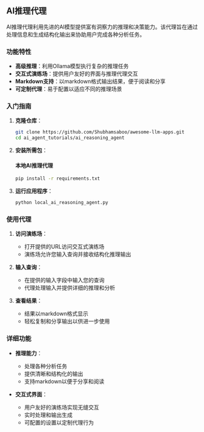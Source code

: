 ## AI推理代理

AI推理代理利用先进的AI模型提供富有洞察力的推理和决策能力。该代理旨在通过处理信息和生成结构化输出来协助用户完成各种分析任务。

### 功能特性
- **高级推理**：利用Ollama模型执行复杂的推理任务
- **交互式演练场**：提供用户友好的界面与推理代理交互
- **Markdown支持**：以markdown格式输出结果，便于阅读和分享
- **可定制代理**：易于配置以适应不同的推理场景

### 入门指南
1. **克隆仓库**：
    ```bash
    git clone https://github.com/Shubhamsaboo/awesome-llm-apps.git
    cd ai_agent_tutorials/ai_reasoning_agent
    ```

2. **安装所需包**：
    #### 本地AI推理代理
    ```bash
    pip install -r requirements.txt
    ```

3. **运行应用程序**：
    ```bash
    python local_ai_reasoning_agent.py
    ```

### 使用代理
1. **访问演练场**：
    - 打开提供的URL访问交互式演练场
    - 演练场允许您输入查询并接收结构化推理输出

2. **输入查询**：
    - 在提供的输入字段中输入您的查询
    - 代理处理输入并提供详细的推理和分析

3. **查看结果**：
    - 结果以markdown格式显示
    - 轻松复制和分享输出以供进一步使用

### 详细功能
- **推理能力**：
  - 处理各种分析任务
  - 提供清晰和结构化的输出
  - 支持markdown以便于分享和阅读

- **交互式界面**：
  - 用户友好的演练场实现无缝交互
  - 实时处理和输出生成
  - 可配置的设置以定制代理行为